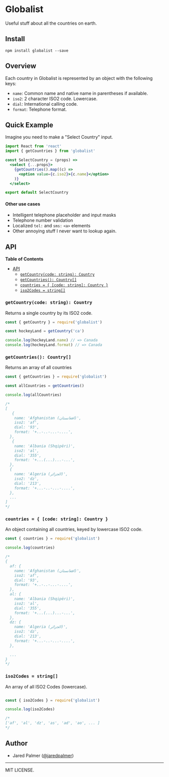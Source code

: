 
# Globalist

Useful stuff about all the countries on earth. 

## Install
```
npm install globalist --save
```

## Overview

Each country in Globalist is represented by an object with the following keys:

- `name`: Common name and native name in parentheses if available.
- `iso2`: 2 character ISO2 code. Lowercase.
- `dial`: International calling code.
- `format`: Telephone format.

## Quick Example

Imagine you need to make a "Select Country" input.

```jsx
import React from 'react'
import { getCountries } from 'globalist'

const SelectCountry = (props) => 
  <select {...props}>
    {getCountries().map((c) => 
      <option value={c.iso2}>{c.name}</option>
    )}
  </select>

export default SelectCountry
```

#### Other use cases

- Intelligent telephone placeholder and input masks
- Telephone number validation
- Localized `tel:` and `sms:` `<a>` elements
- Other annoying stuff I never want to lookup again.

## API

<!-- START doctoc generated TOC please keep comment here to allow auto update -->
<!-- DON'T EDIT THIS SECTION, INSTEAD RE-RUN doctoc TO UPDATE -->
**Table of Contents**

- [API](#api)
  - [`getCountry(code: string): Country`](#getcountrycode-string-country)
  - [`getCountries(): Country[]`](#getcountries-country)
  - [`countries = { [code: string]: Country }`](#countries---code-string-country-)
  - [`iso2Codes = string[]`](#iso2codes--string)

<!-- END doctoc generated TOC please keep comment here to allow auto update -->

### `getCountry(code: string): Country`

Returns a single country by its ISO2 code. 

```js
const { getCountry } = require('globalist')

const hockeyLand = getCountry('ca')

console.log(hockeyLand.name) // => Canada
console.log(hockeyLand.format) // => Canada
```

### `getCountries(): Country[]`

Returns an array of all countries

```js
const { getCountries } = require('globalist')

const allCountries = getCountries()

console.log(allCountries)

/*
[
   {
    name: 'Afghanistan (‫افغانستان‬‎)',
    iso2: 'af',
    dial: '93',
    format: '+..-..-...-....',
  },
   {
    name: 'Albania (Shqipëri)',
    iso2: 'al',
    dial: '355',
    format: '+...(...)...-...',
  },
  {
    name: 'Algeria (‫الجزائر‬‎)',
    iso2: 'dz',
    dial: '213',
    format: '+...-..-...-....',
  },
  ...
]
*/
```
### `countries = { [code: string]: Country }`

An object containing all countries, keyed by lowercase ISO2 code.

```js
const { countries } = require('globalist')

console.log(countries)

/*
{
  af: {
    name: 'Afghanistan (‫افغانستان‬‎)',
    iso2: 'af',
    dial: '93',
    format: '+..-..-...-....',
  },
  al: {
    name: 'Albania (Shqipëri)',
    iso2: 'al',
    dial: '355',
    format: '+...(...)...-...',
  },
  dz: {
    name: 'Algeria (‫الجزائر‬‎)',
    iso2: 'dz',
    dial: '213',
    format: '+...-..-...-....',
  },

  ...
}
*/

```

### `iso2Codes = string[]`

An array of all ISO2 Codes (lowercase).

```js

const { iso2Codes } = require('globalist')

console.log(iso2Codes)

/*
['af', 'al', 'dz', 'as', 'ad', 'ao', ... ]
*/
```


## Author

- Jared Palmer ([@jaredpalmer](https://twitter.com/jaredpalmer))


---

MIT LICENSE.